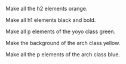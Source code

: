 Make all the h2 elements orange.

Make all h1 elements black and bold.

Make all p elements of the yoyo class green.

Make the background of the arch class yellow.

Make all the p elements of the arch class blue.
